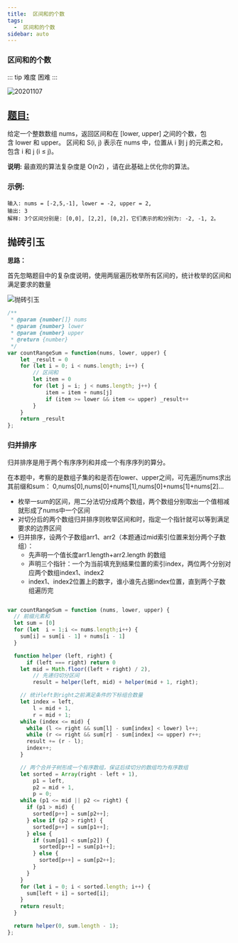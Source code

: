 ```yaml
---
title:  区间和的个数
tags:
  -  区间和的个数
sidebar: auto
---
```


###  区间和的个数

::: tip 难度
困难
:::

![20201107](http://qiniu.gaowenju.com/leecode/banner/20201107.jpg)

## [题目:](https://leetcode-cn.com/problems/count-of-range-sum/)

给定一个整数数组 nums，返回区间和在 [lower, upper] 之间的个数，包含 lower 和 upper。
区间和 S(i, j) 表示在 nums 中，位置从 i 到 j 的元素之和，包含 i 和 j (i ≤ j)。

**说明:**
最直观的算法复杂度是 O(n2) ，请在此基础上优化你的算法。

### 示例:

```
输入: nums = [-2,5,-1], lower = -2, upper = 2,
输出: 3 
解释: 3个区间分别是: [0,0], [2,2], [0,2]，它们表示的和分别为: -2, -1, 2。
```

## 抛砖引玉

**思路：**

首先忽略题目中的复杂度说明，使用两层遍历枚举所有区间的，统计枚举的区间和满足要求的数量

![抛砖引玉](http://qiniu.gaowenju.com/leecode/20201107.png)

```javascript
/**
 * @param {number[]} nums
 * @param {number} lower
 * @param {number} upper
 * @return {number}
 */
var countRangeSum = function(nums, lower, upper) {
	let _result = 0
	for (let i = 0; i < nums.length; i++) {
		// 区间和
		let item = 0
		for (let j = i; j < nums.length; j++) {
			item = item + nums[j]
			if (item >= lower && item <= upper) _result++
		}
	}
	return _result
};
```


### 归并排序


归并排序是用于两个有序序列和并成一个有序序列的算分。

在本题中，考察的是数组子集的和是否在lower、upper之间，可先遍历nums求出其前缀和sum：
0,nums[0],nums[0]+nums[1],nums[0]+nums[1]+nums[2]...

- 枚举一sum的区间，用二分法切分成两个数组，两个数组分别取出一个值相减就形成了nums中一个区间
- 对切分后的两个数组归并排序则枚举区间和时，指定一个指针就可以等到满足要求的边界区间
- 归并排序，设两个子数组arr1、arr2（本题通过mid索引位置来划分两个子数组）：
  - 先声明一个值长度arr1.length+arr2.length 的数组
  - 声明三个指针：一个为当前填充到结果位置的索引index，两位两个分别对应两个数组index1、index2
  - index1、index2位置上的数字，谁小谁先占据index位置，直到两个子数组遍历完

```javascript

var countRangeSum = function (nums, lower, upper) {
  // 前缀元素和
  let sum = [0] 
  for (let  i = 1;i <= nums.length;i++) {
    sum[i] = sum[i - 1] + nums[i - 1]
  }

  function helper (left, right) {
	  if (left === right) return 0
    let mid = Math.floor((left + right) / 2),
        // 先递归切分区间
        result = helper(left, mid) + helper(mid + 1, right);

    // 统计left到right之前满足条件的下标组合数量
    let index = left,
        l = mid + 1,
        r = mid + 1;
    while (index <= mid) {
      while (l <= right && sum[l] - sum[index] < lower) l++;
      while (r <= right && sum[r] - sum[index] <= upper) r++;
      result += (r - l);
      index++;
    }

    // 两个合并子树形成一个有序数组，保证后续切分的数组均为有序数组
    let sorted = Array(right - left + 1),
        p1 = left, 
        p2 = mid + 1,
        p = 0;
    while (p1 <= mid || p2 <= right) {
      if (p1 > mid) {
        sorted[p++] = sum[p2++];
      } else if (p2 > right) {
        sorted[p++] = sum[p1++];
      } else {
        if (sum[p1] < sum[p2]) {
          sorted[p++] = sum[p1++];
        } else {
          sorted[p++] = sum[p2++];
        }
      }
    }
    for (let i = 0; i < sorted.length; i++) {
      sum[left + i] = sorted[i];
    }
    return result;
  }

  return helper(0, sum.length - 1);
};
```